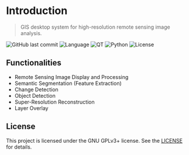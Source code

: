 # Introduction

> GIS desktop system for high-resolution remote sensing image analysis.

![GitHub last commit](https://img.shields.io/github/last-commit/study-233/qgis_dev)
![Language](https://img.shields.io/badge/Language-C++-royalblue)
![QT](https://img.shields.io/badge/QT-%3E%3D5.15.2-%2341CD52)
![Python](https://img.shields.io/badge/Python-%3E%3D3.9-blue)
![License](https://img.shields.io/badge/License-GPL--3.0-orange)

## Functionalities

- Remote Sensing Image Display and Processing
- Semantic Segmentation (Feature Extraction)
- Change Detection
- Object Detection
- Super-Resolution Reconstruction
- Layer Overlay

## License

This project is licensed under the GNU GPLv3+ license. See the [LICENSE](/LICENSE.md) for details.